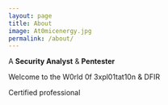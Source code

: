 ```yaml
---
layout: page
title: About
image: At0micenergy.jpg
permalink: /about/
---
```


A **Security Analyst** & **Pentester** 

Welcome to the W0rld 0f 3xpl01tat10n & DFIR 

<script src="https://www.hackthebox.eu/badge/427574"></script>

Certified professional 

<div data-iframe-width="150" data-iframe-height="270" data-share-badge-id="60365972-a8d9-45bc-b2a9-298e00d4a941" data-share-badge-host="https://www.credly.com"></div><script type="text/javascript" async src="//cdn.credly.com/assets/utilities/embed.js"></script>

<div data-iframe-width="150" data-iframe-height="270" data-share-badge-id="01d370ca-a8b8-4f8a-b8e1-0911e9cfacbb" data-share-badge-host="https://www.credly.com"></div><script type="text/javascript" async src="//cdn.credly.com/assets/utilities/embed.js"></script>

<div data-iframe-width="150" data-iframe-height="270" data-share-badge-id="a882a8b0-1ce7-478b-8d6b-f1159e73f2e1" data-share-badge-host="https://www.credly.com"></div><script type="text/javascript" async src="//cdn.credly.com/assets/utilities/embed.js"></script>
